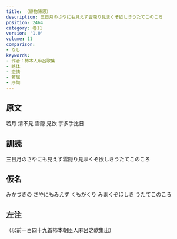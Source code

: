```yaml
---
title: （寄物陳思）
description: 三日月のさやにも見えず雲隠り見まくぞ欲しきうたてこのころ
position: 2464
category: 巻11
version: '1.0'
volume: 11
comparison:
- なし
keywords:
- 作者：柿本人麻呂歌集
- 略体
- 恋情
- 鬱屈
- 序詞
---
```


## 原文

若月 清不見 雲隠 見欲 宇多手比日

## 訓読

三日月のさやにも見えず雲隠り見まくぞ欲しきうたてこのころ

## 仮名

みかづきの さやにもみえず くもがくり みまくぞほしき うたてこのころ

## 左注

（以前一百四十九首柿本朝臣人麻呂之歌集出）
